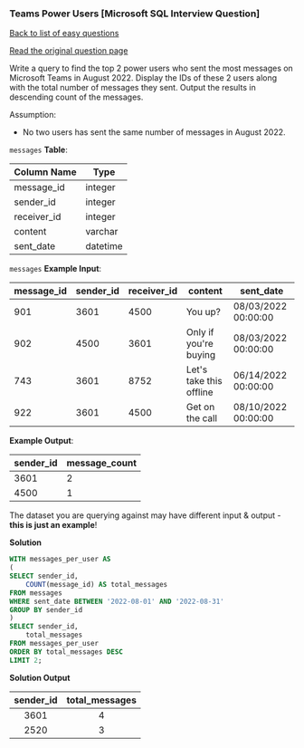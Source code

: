 ### Teams Power Users [Microsoft SQL Interview Question]

[Back to list of easy questions](../README.md)


<a href="https://datalemur.com/questions/teams-power-users">Read the original question page</a>

Write a query to find the top 2 power users who sent the most messages on Microsoft Teams in August 2022. Display the IDs of these 2 users along with the total number of messages they sent. Output the results in descending count of the messages.

Assumption:

- No two users has sent the same number of messages in August 2022.



`messages` **Table**:

| **Column Name** | **Type** |
|-----------------|----------|
| message_id      | integer  |
| sender_id       | integer  |
| receiver_id     | integer  |
| content         | varchar  |
| sent_date       | datetime |

`messages` **Example Input**:

| **message_id** | **sender_id** | **receiver_id** | **content**             | **sent_date**       |
|----------------|---------------|-----------------|-------------------------|---------------------|
| 901            | 3601          | 4500            | You up?                 | 08/03/2022 00:00:00 |
| 902            | 4500          | 3601            | Only if you're buying   | 08/03/2022 00:00:00 |
| 743            | 3601          | 8752            | Let's take this offline | 06/14/2022 00:00:00 |
| 922            | 3601          | 4500            | Get on the call         | 08/10/2022 00:00:00 |

**Example Output**:

| **sender_id** | **message_count** |
|---------------|-------------------|
| 3601          | 2                 |
| 4500          | 1                 |

The dataset you are querying against may have different input & output - **this is just an example**!

**Solution**

```sql
WITH messages_per_user AS
(
SELECT sender_id,
    COUNT(message_id) AS total_messages
FROM messages
WHERE sent_date BETWEEN '2022-08-01' AND '2022-08-31'
GROUP BY sender_id
)
SELECT sender_id,
    total_messages
FROM messages_per_user
ORDER BY total_messages DESC
LIMIT 2;
```


**Solution Output**


| **sender_id** | **total_messages** |
|:-------------:|:------------------:|
| 3601          | 4                  |
| 2520          | 3                  |